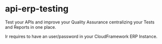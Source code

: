 # api-erp-testing
Test your APIs and improve your Quality Assurance centralizing your Tests and Reports in one place.

Ir requires to have an user/password in your CloudFramework ERP Instance.
